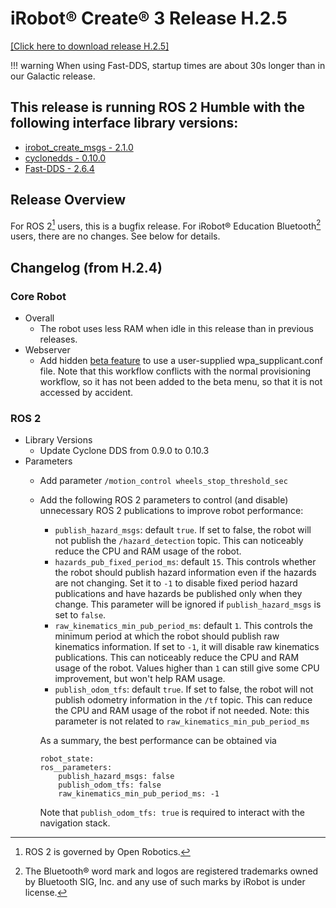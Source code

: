 # iRobot® Create® 3 Release H.2.5
[[Click here to download release H.2.5]](https://edu.irobot.com/create3/firmware/H.2.5)

!!! warning
    When using Fast-DDS, startup times are about 30s longer than in our Galactic release.

## This release is running ROS 2 Humble with the following interface library versions:

- [irobot_create_msgs - 2.1.0](https://github.com/iRobotEducation/irobot_create_msgs/tree/2.1.0)
- [cyclonedds - 0.10.0](https://github.com/eclipse-cyclonedds/cyclonedds/tree/0.10.3)
- [Fast-DDS - 2.6.4](https://github.com/eProsima/Fast-DDS/tree/2.6.4)

## Release Overview
For ROS 2[^1] users, this is a bugfix release.
For iRobot® Education Bluetooth[^2] users, there are no changes.
See below for details.

## Changelog (from H.2.4)
### Core Robot
* Overall
    * The robot uses less RAM when idle in this release than in previous releases.
* Webserver
    * Add hidden [beta feature](../../webserver/wpa-supp-override/) to use a user-supplied wpa_supplicant.conf file. Note that this workflow conflicts with the normal provisioning workflow, so it has not been added to the beta menu, so that it is not accessed by accident.

### ROS 2
* Library Versions
    * Update Cyclone DDS from 0.9.0 to 0.10.3
* Parameters
    * Add parameter `/motion_control wheels_stop_threshold_sec`
    * Add the following ROS 2 parameters to control (and disable) unnecessary ROS 2 publications to improve robot performance:
        * `publish_hazard_msgs`: default `true`. If set to false, the robot will not publish the `/hazard_detection` topic. This can noticeably reduce the CPU and RAM usage of the robot.
        * `hazards_pub_fixed_period_ms`: default `15`. This controls whether the robot should publish hazard information even if the hazards are not changing. Set it to `-1` to disable fixed period hazard publications and have hazards be published only when they change. This parameter will be ignored if `publish_hazard_msgs` is set to `false`.
        * `raw_kinematics_min_pub_period_ms`: default `1`. This controls the minimum period at which the robot should publish raw kinematics information. If set to `-1`, it will disable raw kinematics publications. This can noticeably reduce the CPU and RAM usage of the robot. Values higher than `1` can still give some CPU improvement, but won't help RAM usage.
        * `publish_odom_tfs`: default `true`. If set to false, the robot will not publish odometry information in the `/tf` topic. This can reduce the CPU and RAM usage of the robot if not needed. Note: this parameter is not related to `raw_kinematics_min_pub_period_ms`
    
        As a summary, the best performance can be obtained via
        ```
        robot_state:
        ros__parameters:
            publish_hazard_msgs: false
            publish_odom_tfs: false
            raw_kinematics_min_pub_period_ms: -1
        ```

        Note that `publish_odom_tfs: true` is required to interact with the navigation stack.

[^1]: ROS 2 is governed by Open Robotics.
[^2]: The Bluetooth® word mark and logos are registered trademarks owned by Bluetooth SIG, Inc. and any use of such marks by iRobot is under license.
[^3]: All other trademarks mentioned are the property of their respective owners.